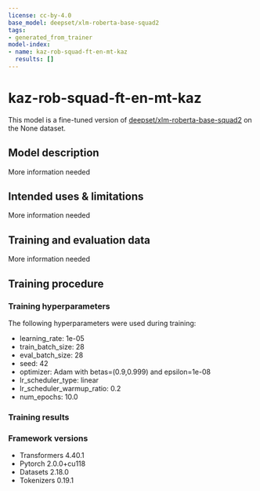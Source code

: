 ```yaml
---
license: cc-by-4.0
base_model: deepset/xlm-roberta-base-squad2
tags:
- generated_from_trainer
model-index:
- name: kaz-rob-squad-ft-en-mt-kaz
  results: []
---
```


<!-- This model card has been generated automatically according to the information the Trainer had access to. You
should probably proofread and complete it, then remove this comment. -->

# kaz-rob-squad-ft-en-mt-kaz

This model is a fine-tuned version of [deepset/xlm-roberta-base-squad2](https://huggingface.co/deepset/xlm-roberta-base-squad2) on the None dataset.

## Model description

More information needed

## Intended uses & limitations

More information needed

## Training and evaluation data

More information needed

## Training procedure

### Training hyperparameters

The following hyperparameters were used during training:
- learning_rate: 1e-05
- train_batch_size: 28
- eval_batch_size: 28
- seed: 42
- optimizer: Adam with betas=(0.9,0.999) and epsilon=1e-08
- lr_scheduler_type: linear
- lr_scheduler_warmup_ratio: 0.2
- num_epochs: 10.0

### Training results



### Framework versions

- Transformers 4.40.1
- Pytorch 2.0.0+cu118
- Datasets 2.18.0
- Tokenizers 0.19.1
